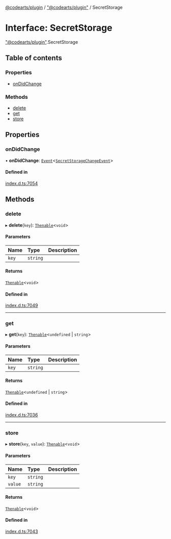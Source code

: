 [@codearts/plugin](../README.md) / ["@codearts/plugin"](../modules/_codearts_plugin_.md) / SecretStorage

# Interface: SecretStorage

["@codearts/plugin"](../modules/_codearts_plugin_.md).SecretStorage

## Table of contents

### Properties

- [onDidChange](codearts_plugin_.SecretStorage.md#ondidchange)

### Methods

- [delete](codearts_plugin_.SecretStorage.md#delete)
- [get](codearts_plugin_.SecretStorage.md#get)
- [store](codearts_plugin_.SecretStorage.md#store)

## Properties

### onDidChange

• **onDidChange**: [`Event`](codearts_plugin_.Event.md)<[`SecretStorageChangeEvent`](codearts_plugin_.SecretStorageChangeEvent.md)\>

#### Defined in

[index.d.ts:7054](https://github.com/huaweicloud/cloudide-plugin-api/blob/a4193a8/index.d.ts#L7054)

## Methods

### delete

▸ **delete**(`key`): [`Thenable`](Thenable.md)<`void`\>

#### Parameters

| Name | Type | Description |
| :------ | :------ | :------ |
| `key` | `string` |  |

#### Returns

[`Thenable`](Thenable.md)<`void`\>

#### Defined in

[index.d.ts:7049](https://github.com/huaweicloud/cloudide-plugin-api/blob/a4193a8/index.d.ts#L7049)

___

### get

▸ **get**(`key`): [`Thenable`](Thenable.md)<`undefined` \| `string`\>

#### Parameters

| Name | Type | Description |
| :------ | :------ | :------ |
| `key` | `string` |  |

#### Returns

[`Thenable`](Thenable.md)<`undefined` \| `string`\>

#### Defined in

[index.d.ts:7036](https://github.com/huaweicloud/cloudide-plugin-api/blob/a4193a8/index.d.ts#L7036)

___

### store

▸ **store**(`key`, `value`): [`Thenable`](Thenable.md)<`void`\>

#### Parameters

| Name | Type | Description |
| :------ | :------ | :------ |
| `key` | `string` |  |
| `value` | `string` |  |

#### Returns

[`Thenable`](Thenable.md)<`void`\>

#### Defined in

[index.d.ts:7043](https://github.com/huaweicloud/cloudide-plugin-api/blob/a4193a8/index.d.ts#L7043)
